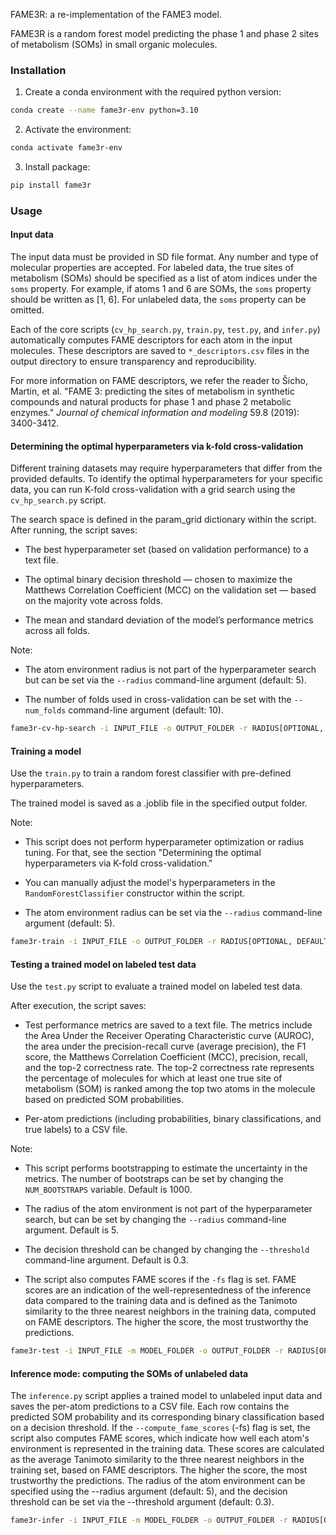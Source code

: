 FAME3R: a re-implementation of the FAME3 model.

FAME3R is a random forest model predicting the phase 1 and phase 2 sites of metabolism (SOMs) in small organic molecules.

### Installation

1. Create a conda environment with the required python version:

```sh
conda create --name fame3r-env python=3.10
```

2. Activate the environment:

```sh
conda activate fame3r-env
```

3. Install package:

```sh
pip install fame3r
```

### Usage

#### Input data

The input data must be provided in SD file format. Any number and type of molecular properties are accepted. For labeled data, the true sites of metabolism (SOMs) should be specified as a list of atom indices under the `soms` property. For example, if atoms 1 and 6 are SOMs, the `soms` property should be written as [1, 6]. For unlabeled data, the `soms` property can be omitted.

Each of the core scripts (`cv_hp_search.py`, `train.py`, `test.py`, and `infer.py`) automatically computes FAME descriptors for each atom in the input molecules. These descriptors are saved to `*_descriptors.csv` files in the output directory to ensure transparency and reproducibility.

For more information on FAME descriptors, we refer the reader to Šícho, Martin, et al. "FAME 3: predicting the sites of metabolism in synthetic compounds and natural products for phase 1 and phase 2 metabolic enzymes." *Journal of chemical information and modeling* 59.8 (2019): 3400-3412.

#### Determining the optimal hyperparameters via k-fold cross-validation

Different training datasets may require hyperparameters that differ from the provided defaults. To identify the optimal hyperparameters for your specific data, you can run K-fold cross-validation with a grid search using the `cv_hp_search.py` script.

The search space is defined in the param_grid dictionary within the script. After running, the script saves:

- The best hyperparameter set (based on validation performance) to a text file.

- The optimal binary decision threshold — chosen to maximize the Matthews Correlation Coefficient (MCC) on the validation set — based on the majority vote across folds.

- The mean and standard deviation of the model’s performance metrics across all folds.

Note:

- The atom environment radius is not part of the hyperparameter search but can be set via the `--radius` command-line argument (default: 5).

- The number of folds used in cross-validation can be set with the `--num_folds` command-line argument (default: 10).

```sh
fame3r-cv-hp-search -i INPUT_FILE -o OUTPUT_FOLDER -r RADIUS[OPTIONAL, DEFAULT=5] -n NUM_FOLDS[OPTIONAL, DEFAULT=10]
```

#### Training a model

Use the `train.py` to train a random forest classifier with pre-defined hyperparameters.

The trained model is saved as a .joblib file in the specified output folder.

Note:

- This script does not perform hyperparameter optimization or radius tuning. For that, see the section "Determining the optimal hyperparameters via K-fold cross-validation."

- You can manually adjust the model's hyperparameters in the `RandomForestClassifier` constructor within the script.

- The atom environment radius can be set via the `--radius` command-line argument (default: 5).

```sh
fame3r-train -i INPUT_FILE -o OUTPUT_FOLDER -r RADIUS[OPTIONAL, DEFAULT=5]
```

#### Testing a trained model on labeled test data

Use the `test.py` script to evaluate a trained model on labeled test data.

After execution, the script saves:

- Test performance metrics are saved to a text file. The metrics include the Area Under the Receiver Operating Characteristic curve (AUROC), the area under the precision-recall curve (average precision), the F1 score, the Matthews Correlation Coefficient (MCC), precision, recall, and the top-2 correctness rate. The top-2 correctness rate represents the percentage of molecules for which at least one true site of metabolism (SOM) is ranked among the top two atoms in the molecule based on predicted SOM probabilities.

- Per-atom predictions (including probabilities, binary classifications, and true labels) to a CSV file.

Note:

- This script performs bootstrapping to estimate the uncertainty in the metrics. The number of bootstraps can be set by changing the `NUM_BOOTSTRAPS` variable. Default is 1000.

- The radius of the atom environment is not part of the hyperparameter search, but can be set by changing the `--radius` command-line argument. Default is 5.

- The decision threshold can be changed by changing the `--threshold` command-line argument. Default is 0.3.

- The script also computes FAME scores if the `-fs` flag is set. FAME scores are an indication of the well-representedness of the inference data compared to the training data and is defined as the Tanimoto similarity to the three nearest neighbors in the training data, computed on FAME descriptors. The higher the score, the most trustworthy the predictions.

```sh
fame3r-test -i INPUT_FILE -m MODEL_FOLDER -o OUTPUT_FOLDER -r RADIUS[OPTIONAL, DEFAULT=5] -t THRESHOLD[OPTIONAL, DEFAULT=0.3] -fs[OPTIONAL]
```

#### Inference mode: computing the SOMs of unlabeled data

The `inference.py` script applies a trained model to unlabeled input data and saves the per-atom predictions to a CSV file. Each row contains the predicted SOM probability and its corresponding binary classification based on a decision threshold. If the `--compute_fame_scores` (-fs) flag is set, the script also computes FAME scores, which indicate how well each atom's environment is represented in the training data. These scores are calculated as the average Tanimoto similarity to the three nearest neighbors in the training set, based on FAME descriptors. The higher the score, the most trustworthy the predictions. The radius of the atom environment can be specified using the --radius argument (default: 5), and the decision threshold can be set via the --threshold argument (default: 0.3).

```sh
fame3r-infer -i INPUT_FILE -m MODEL_FOLDER -o OUTPUT_FOLDER -r RADIUS[OPTIONAL, DEFAULT=5] -t THRESHOLD[OPTIONAL, DEFAULT=0.3] -fs[OPTIONAL]
```
